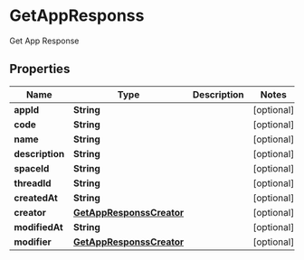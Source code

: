 

# GetAppResponss

Get App Response

## Properties

| Name | Type | Description | Notes |
|------------ | ------------- | ------------- | -------------|
|**appId** | **String** |  |  [optional] |
|**code** | **String** |  |  [optional] |
|**name** | **String** |  |  [optional] |
|**description** | **String** |  |  [optional] |
|**spaceId** | **String** |  |  [optional] |
|**threadId** | **String** |  |  [optional] |
|**createdAt** | **String** |  |  [optional] |
|**creator** | [**GetAppResponssCreator**](GetAppResponssCreator.md) |  |  [optional] |
|**modifiedAt** | **String** |  |  [optional] |
|**modifier** | [**GetAppResponssCreator**](GetAppResponssCreator.md) |  |  [optional] |



